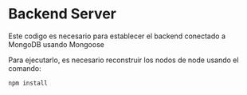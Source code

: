 # Backend Server

Este codigo es necesario para establecer el backend conectado a MongoDB usando Mongoose

Para ejecutarlo, es necesario reconstruir los nodos de node usando el comando:

```
npm install
```

